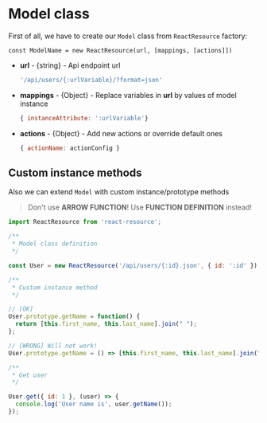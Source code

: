 # Model class

First of all, we have to create our `Model` class from `ReactResource` factory:

`const ModelName = new ReactResource(url, [mappings, [actions]])`

* __url__ - {string} - Api endpoint url

  ```jsx
  '/api/users/{:urlVariable}/?format=json'
  ```

* __mappings__ - {Object} - Replace variables in __url__ by values of model instance

  ```jsx
  { instanceAttribute: ':urlVariable'}
  ```

* __actions__ - {Object} - Add new actions or override default ones

  ```jsx
  { actionName: actionConfig }
  ```


## Custom instance methods

Also we can extend `Model` with custom instance/prototype methods

> Don't use __ARROW FUNCTION__! 
> Use __FUNCTION DEFINITION__ instead!

```jsx
import ReactResource from 'react-resource';

/**
 * Model class definition
 */

const User = new ReactResource('/api/users/{:id}.json', { id: ':id' })

/**
 * Custom instance method
 */

// [OK] 
User.prototype.getName = function() {
  return [this.first_name, this.last_name].join(" ");
};

// [WRONG] Will not work!
User.prototype.getName = () => [this.first_name, this.last_name].join(" ");

/**
 * Get user
 */

User.get({ id: 1 }, (user) => {
  console.log('User name is', user.getName());
});
```
